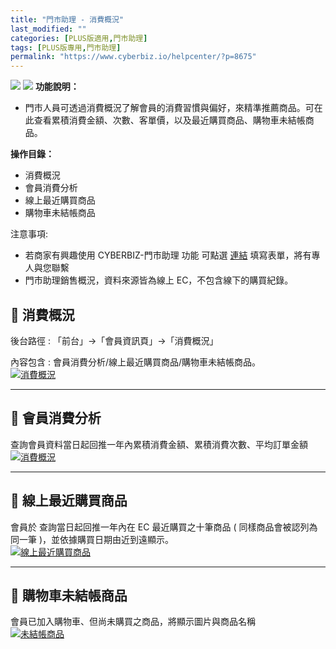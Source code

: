 ```yaml
---
title: "門市助理 - 消費概況"
last_modified: ""
categories: [PLUS版適用,門市助理]
tags: [PLUS版專用,門市助理]
permalink: "https://www.cyberbiz.io/helpcenter/?p=8675"
---
```


![](https://www.cyberbiz.io/support/wp-content/uploads/門市助理.png)
![](https://www.cyberbiz.io/helpcenter/wp-content/uploads/PLUS版3.png)
**功能說明：**  

* 門市人員可透過消費概況了解會員的消費習慣與偏好，來精準推薦商品。可在此查看累積消費金額、次數、客單價，以及最近購買商品、購物車未結帳商品。

**操作目錄：**

* 消費概況
* 會員消費分析
* 線上最近購買商品
* 購物車未結帳商品

注意事項:  

* 若商家有興趣使用 CYBERBIZ-門市助理 功能 可點選 [連結](https://docs.google.com/forms/d/e/1FAIpQLScAzqU3OckpsS-XBy3yvioKksDBazronFTuEl_RBonxCATHaQ/viewform) 填寫表單，將有專人與您聯繫
* 門市助理銷售概況，資料來源皆為線上 EC，不包含線下的購買紀錄。

## 📌 消費概況


後台路徑 :  「前台」→「會員資訊頁」→「消費概況」  

內容包含 : 會員消費分析/線上最近購買商品/購物車未結帳商品。  
[![消費概況](https://www.cyberbiz.io/support/wp-content/uploads/門市助理-消費概況04.png)](https://www.cyberbiz.io/support/wp-content/uploads/門市助理-消費概況04.png)

* * *

## 📌 會員消費分析


查詢會員資料當日起回推一年內累積消費金額、累積消費次數、平均訂單金額  
[![消費概況](https://www.cyberbiz.io/support/wp-content/uploads/門市助理-消費概況01.png)](https://www.cyberbiz.io/support/wp-content/uploads/門市助理-消費概況01.png)

* * *

## 📌 線上最近購買商品


會員於 查詢當日起回推一年內在 EC 最近購買之十筆商品 ( 同樣商品會被認列為同一筆 )，並依據購買日期由近到遠顯示。  
[![線上最近購買商品](https://www.cyberbiz.io/support/wp-content/uploads/門市助理-消費概況02.png)](https://www.cyberbiz.io/support/wp-content/uploads/門市助理-消費概況02.png)

* * *

## 📌 購物車未結帳商品


會員已加入購物車、但尚未購買之商品，將顯示圖片與商品名稱  
[![未結帳商品](https://www.cyberbiz.io/support/wp-content/uploads/門市助理-消費概況03.png)](https://www.cyberbiz.io/support/wp-content/uploads/門市助理-消費概況03.png)  

